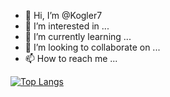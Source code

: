 - 👋 Hi, I’m @Kogler7
- 👀 I’m interested in ...
- 🌱 I’m currently learning ...
- 💞️ I’m looking to collaborate on ...
- 📫 How to reach me ...

[![Top Langs](https://github-readme-stats.vercel.app/api/top-langs/?username=Kogler7)](https://github.com/anuraghazra/github-readme-stats)
